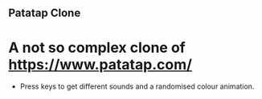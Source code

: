 ## Patatap Clone

# A not so complex clone of https://www.patatap.com/

* Press keys to get different sounds and a randomised colour animation.